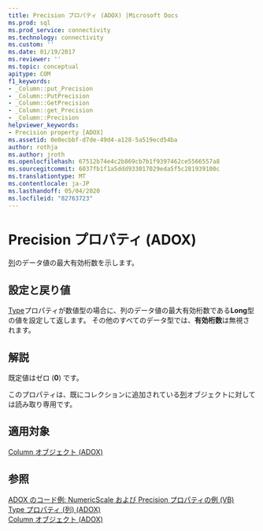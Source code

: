 ```yaml
---
title: Precision プロパティ (ADOX) |Microsoft Docs
ms.prod: sql
ms.prod_service: connectivity
ms.technology: connectivity
ms.custom: ''
ms.date: 01/19/2017
ms.reviewer: ''
ms.topic: conceptual
apitype: COM
f1_keywords:
- _Column::put_Precision
- _Column::PutPrecision
- _Column::GetPrecision
- _Column::get_Precision
- _Column::Precision
helpviewer_keywords:
- Precision property [ADOX]
ms.assetid: 0e0ecbbf-d7de-49d4-a128-5a519ecd54ba
author: rothja
ms.author: jroth
ms.openlocfilehash: 67512b74e4c2b869cb7b1f9397462ce5566557a8
ms.sourcegitcommit: 6037fb1f1a5ddd933017029eda5f5c281939100c
ms.translationtype: MT
ms.contentlocale: ja-JP
ms.lasthandoff: 05/04/2020
ms.locfileid: "82763723"
---
```

# <a name="precision-property-adox"></a>Precision プロパティ (ADOX)
[列](../../../ado/reference/adox-api/column-object-adox.md)のデータ値の最大有効桁数を示します。  
  
## <a name="settings-and-return-values"></a>設定と戻り値  
 [Type](../../../ado/reference/adox-api/type-property-column-adox.md)プロパティが数値型の場合に、列のデータ値の最大有効桁数である**Long**型の値を設定して返します。 その他のすべてのデータ型では、**有効桁数**は無視されます。  
  
## <a name="remarks"></a>解説  
 既定値はゼロ (**0**) です。  
  
 このプロパティは、既にコレクションに追加されている[列](../../../ado/reference/adox-api/column-object-adox.md)オブジェクトに対しては読み取り専用です。  
  
## <a name="applies-to"></a>適用対象  
 [Column オブジェクト (ADOX)](../../../ado/reference/adox-api/column-object-adox.md)  
  
## <a name="see-also"></a>参照  
 [ADOX のコード例: NumericScale および Precision プロパティの例 (VB)](../../../ado/reference/adox-api/adox-code-example-numericscale-and-precision-properties-example-vb.md)   
 [Type プロパティ (列) (ADOX)](../../../ado/reference/adox-api/type-property-column-adox.md)   
 [Column オブジェクト (ADOX)](../../../ado/reference/adox-api/column-object-adox.md)
